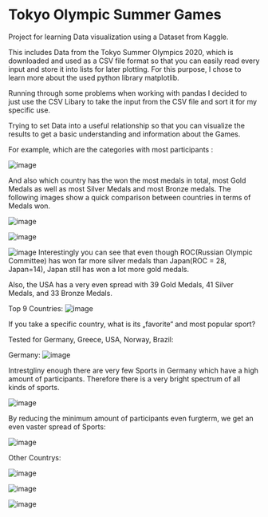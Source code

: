 # Tokyo Olympic Summer Games 

Project for learning Data visualization using a Dataset from Kaggle.

This includes Data from the Tokyo Summer Olympics 2020, which is downloaded and used as a CSV file format so that you can easily read every input and store it into lists for later plotting. 
For this purpose, I chose to learn more about the used python library matplotlib. 

Running through some problems when working with pandas I decided to just use the CSV Libary to take the input from the CSV file and sort it for my specific use. 

Trying to set Data into a useful relationship so that you can visualize the results to get a basic understanding and information about the Games. 


For example, which are the categories with most participants :

![image](/assets/images/Most_popular_Activity.png) 

And also which country has the won the most medals in total, most Gold Medals as well as most Silver Medals and most Bronze medals. 
The following images show a quick comparison between countries in terms of Medals won.

![image](/assets/images/Number_of_total_Medals.png)


![image](/assets/images/GoldVSSilvermedals.png)


![image](/assets/images/GoldVsSilverVsBronze.png)
Interestingly you can see that even though ROC(Russian Olympic Committee) has won far more silver medals than Japan(ROC = 28, Japan=14), Japan still has won a lot more gold medals. 

Also, the USA has a very even spread with 39 Gold Medals, 41 Silver Medals, and 33 Bronze Medals. 

Top 9 Countries:
![image](/assets/images/GoldVsSilvertop9png.png)



If you take a specific country, what is its „favorite“ and most popular sport?

Tested for Germany, Greece, USA, Norway, Brazil:  

Germany:
![image](/assets/images/Popular_Sport_German_b.png)

Intrestgliny enough there are very few Sports in Germany which have a high amount of participants. Therefore there is a very bright spectrum of all kinds of sports.

![image](/assets/images/Popular_Sport_German_a.png)


By reducing the minimum amount of participants even furgterm, we get an even vaster spread of Sports: 

![image](/assets/images/Popular_Sport_Germany.png)



Other Countrys:


![image](/assets/images/Popular_Sport_Norway.png)


![image](/assets/images/Popular_Sport_Greece.png)


![image](/assets/images/Popular_Sport_Brazil.png)
